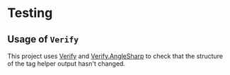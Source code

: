 # Testing

## Usage of `Verify`

This project uses [Verify](https://github.com/VerifyTests/Verify) and [Verify.AngleSharp](https://github.com/VerifyTests/Verify.AngleSharp) to check 
that the structure of the tag helper output hasn't changed.